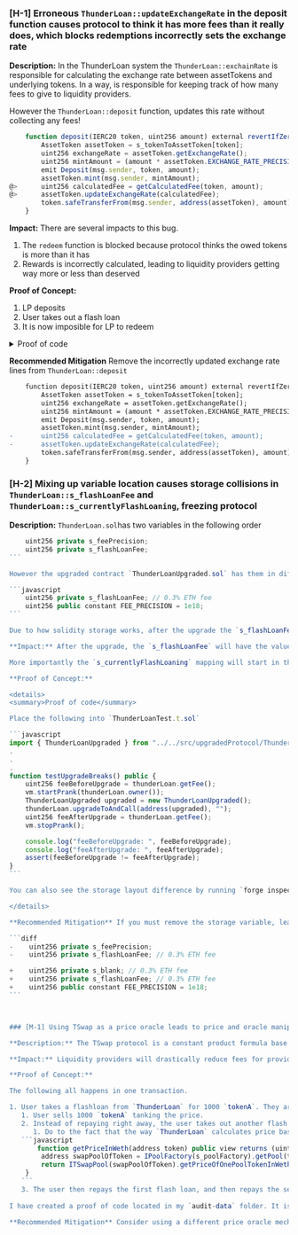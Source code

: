 
### [H-1] Erroneous `ThunderLoan::updateExchangeRate` in the deposit function causes protocol to think it has more fees than it really does, which blocks redemptions incorrectly sets the exchange rate

**Description:** In the ThunderLoan system the `ThunderLoan::exchainRate` is responsible for calculating the exchange rate between assetTokens and underlying tokens. In a way, is responsible for keeping track of how many fees to give to liquidity providers.

However the `ThunderLoan::deposit` function, updates this rate without collecting any fees! 

```javascript
    function deposit(IERC20 token, uint256 amount) external revertIfZero(amount) revertIfNotAllowedToken(token) {
        AssetToken assetToken = s_tokenToAssetToken[token];
        uint256 exchangeRate = assetToken.getExchangeRate();
        uint256 mintAmount = (amount * assetToken.EXCHANGE_RATE_PRECISION()) / exchangeRate;
        emit Deposit(msg.sender, token, amount);
        assetToken.mint(msg.sender, mintAmount);
@>      uint256 calculatedFee = getCalculatedFee(token, amount);
@>      assetToken.updateExchangeRate(calculatedFee);
        token.safeTransferFrom(msg.sender, address(assetToken), amount);
    }
```

**Impact:** There are several impacts to this bug.

1. The `redeem` function is blocked because protocol thinks the owed tokens is more than it has
2. Rewards is incorrectly calculated, leading to liquidity providers getting way more or less than deserved 

**Proof of Concept:**

1. LP deposits
2. User takes out a flash loan 
3. It is now imposible for LP to redeem

<details>
<summary>Proof of code</summary>

Place the following into `ThunderLoanTest.t.sol` 
```javascript
    function testRedeemAfterLoan() public setAllowedToken hasDeposits {
        uint256 amountToBorrow = AMOUNT * 10;
        uint256 calculatedFee = thunderLoan.getCalculatedFee(tokenA, amountToBorrow);
        vm.startPrank(user);
        tokenA.mint(address(mockFlashLoanReceiver), calculatedFee);
        thunderLoan.flashloan(address(mockFlashLoanReceiver), tokenA, amountToBorrow, "");
        vm.stopPrank();

        uint256 amountToRedeem = type(uint256).max;
        vm.startPrank(liquidityProvider);
        thunderLoan.redeem(tokenA, amountToRedeem);
    }
```
</details>

**Recommended Mitigation** Remove the incorrectly updated exchange rate lines from `ThunderLoan::deposit`

```diff
    function deposit(IERC20 token, uint256 amount) external revertIfZero(amount) revertIfNotAllowedToken(token) {
        AssetToken assetToken = s_tokenToAssetToken[token];
        uint256 exchangeRate = assetToken.getExchangeRate();
        uint256 mintAmount = (amount * assetToken.EXCHANGE_RATE_PRECISION()) / exchangeRate;
        emit Deposit(msg.sender, token, amount);
        assetToken.mint(msg.sender, mintAmount);
-       uint256 calculatedFee = getCalculatedFee(token, amount);
-       assetToken.updateExchangeRate(calculatedFee);
        token.safeTransferFrom(msg.sender, address(assetToken), amount);
    }
```

### [H-2] Mixing up variable location causes storage collisions in `ThunderLoan::s_flashLoanFee` and `ThunderLoan::s_currentlyFlashLoaning`, freezing protocol

**Description:** `ThunderLoan.sol`has two variables in the following order 

````javascript
    uint256 private s_feePrecision; 
    uint256 private s_flashLoanFee; 
```

However the upgraded contract `ThunderLoanUpgraded.sol` has them in different order:

```javascript
    uint256 private s_flashLoanFee; // 0.3% ETH fee
    uint256 public constant FEE_PRECISION = 1e18;
```

Due to how solidity storage works, after the upgrade the `s_flashLoanFee` will have the value of `s_feePrecision`. You cannot adjust the position of storage variables, and removing storage variables for constant variables, breaks the storage locations as well. 

**Impact:** After the upgrade, the `s_flashLoanFee` will have the value of `s_feePrecision`. This means that users who take flash loans right after an upgrade will be charge the wrong fee.

More importantly the `s_currentlyFlashLoaning` mapping will start in the wrong storage slot

**Proof of Concept:**

<details>
<summary>Proof of code</summary>

Place the following into `ThunderLoanTest.t.sol`

```javascript
import { ThunderLoanUpgraded } from "../../src/upgradedProtocol/ThunderLoanUpgraded.sol";
.
.
.
function testUpgradeBreaks() public {
    uint256 feeBeforeUpgrade = thunderLoan.getFee();
    vm.startPrank(thunderLoan.owner());
    ThunderLoanUpgraded upgraded = new ThunderLoanUpgraded();
    thunderLoan.upgradeToAndCall(address(upgraded), "");
    uint256 feeAfterUpgrade = thunderLoan.getFee();
    vm.stopPrank();

    console.log("feeBeforeUpgrade: ", feeBeforeUpgrade);
    console.log("feeAfterUpgrade: ", feeAfterUpgrade);
    assert(feeBeforeUpgrade != feeAfterUpgrade);
}
```

You can also see the storage layout difference by running `forge inspect ThunderLoan.sol storage` and `forge inspect ThunderLoanUpgraded.sol storage`

</details>

**Recommended Mitigation** If you must remove the storage variable, leave it as blank as not to mess up the storage slots.

```diff
-    uint256 private s_feePrecision; 
-    uint256 private s_flashLoanFee; // 0.3% ETH fee

+    uint256 private s_blank; // 0.3% ETH fee
+    uint256 private s_flashLoanFee; // 0.3% ETH fee
+    uint256 public constant FEE_PRECISION = 1e18;
```



### [M-1] Using TSwap as a price oracle leads to price and oracle manipulation attacks

**Description:** The TSwap protocol is a constant product formula base AMM (automated marked maker). The price of the token is determined by how many reserves are on either side of the pool. Because of this, it is easy for malicius users to manipulate the price of a token by buying or selling a large amount of the token in the same transaction, essentially ignoring protocol fees. 

**Impact:** Liquidity providers will drastically reduce fees for providing liquidity

**Proof of Concept:** 

The following all happens in one transaction.

1. User takes a flashloan from `ThunderLoan` for 1000 `tokenA`. They are charged the original fee `feeOne`. During the flash loan they do the following:
   1. User sells 1000 `tokenA` tanking the price.
   2. Instead of repaying right away, the user takes out another flash loan for another 1000 `tokenA` 
      1. Do to the fact that the way `ThunderLoan` calculates price based on the `TSwapPool`, this second flash is substantially cheaper.
   ```javascript
       function getPriceInWeth(address token) public view returns (uint256) {
        address swapPoolOfToken = IPoolFactory(s_poolFactory).getPool(token);
        return ITSwapPool(swapPoolOfToken).getPriceOfOnePoolTokenInWeth();
    }
   ```
   3. The user then repays the first flash loan, and then repays the second flash loan.
   
I have created a proof of code located in my `audit-data` folder. It is too large to include here.

**Recommended Mitigation** Consider using a different price oracle mechanism, like a chainlink price feed with a Uniswap TWAP fallback oracle.